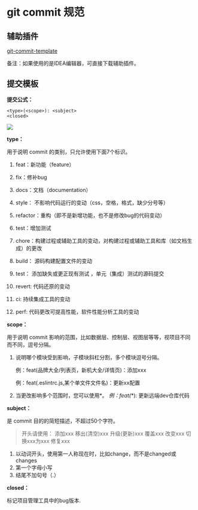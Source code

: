 # git commit 规范

## 辅助插件

[git-commit-template](http://plugins.jetbrains.com/plugin/9861-git-commit-template)

备注：如果使用的是IDEA编辑器，可直接下载辅助插件。


## 提交模板

**提交公式：**

```
<type>(<scope>): <subject>
<closed>
```

![](https://i.imgur.com/AQhQ6ci.png)

**type：**

用于说明 commit 的类别，只允许使用下面7个标识。

1. feat：新功能（feature）

2. fix：修补bug

3. docs：文档（documentation）

4. style： 不影响代码运行的变动（css，空格，格式，缺少分号等）

5. refactor：重构（即不是新增功能，也不是修改bug的代码变动）

6. test：增加测试

7. chore：构建过程或辅助工具的变动，对构建过程或辅助工具和库（如文档生成）的更改 

8. build： 源码构建配置文件的变动

9. test： 添加缺失或更正现有测试 ，单元（集成）测试的源码提交

10. revert:   代码还原的变动

11. ci:   持续集成工具的变动

12. perf:   代码更改可提高性能，软件性能分析工具的变动

    [^可单个或多个标识组合使用：]: 例：fix+style(*): 修改了去除定位偏移的bug+背景样式修改

**scope：**

用于说明 commit 影响的范围，比如数据层、控制层、视图层等等，视项目不同而不同，逗号分隔。

1. 说明哪个模块受到影响，子模块斜杠分割，多个模块逗号分隔。

   例：feat(品牌大全/列表页，新机大全/详情页)：添加xxx

   例：feat(.eslintrc.js,某个单文件文件名)：更新xx配置

2. 当更改影响多个范围时，您可以使用*。 
   *例：feat(*\*):  更新远端dev仓库代码

**subject：**

是 commit 目的的简短描述，不超过50个字符。

> 开头请使用： 添加xxx  移出(清空)xxx  升级(更新)xxx  覆盖xxx 改变xxx 切换xxx为xxx  修复xxx 

1. 以动词开头，使用第一人称现在时，比如change，而不是changed或changes
2. 第一个字母小写
3. 结尾不加句号（.）

**closed：**

标记项目管理工具中的bug版本.